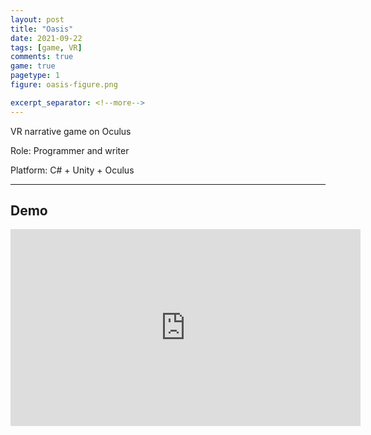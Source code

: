 ```yaml
---
layout: post
title: "Oasis"
date: 2021-09-22
tags: [game, VR]
comments: true
game: true
pagetype: 1
figure: oasis-figure.png

excerpt_separator: <!--more-->
---
```

VR narrative game on Oculus

Role: Programmer and writer

Platform: C# + Unity + Oculus

---
<!--more-->

## Demo
<iframe width="560" height="315" src="https://www.youtube.com/embed/DlS-qe0FPqc" frameborder="0" allow="accelerometer; autoplay; encrypted-media; gyroscope; picture-in-picture" allowfullscreen></iframe>